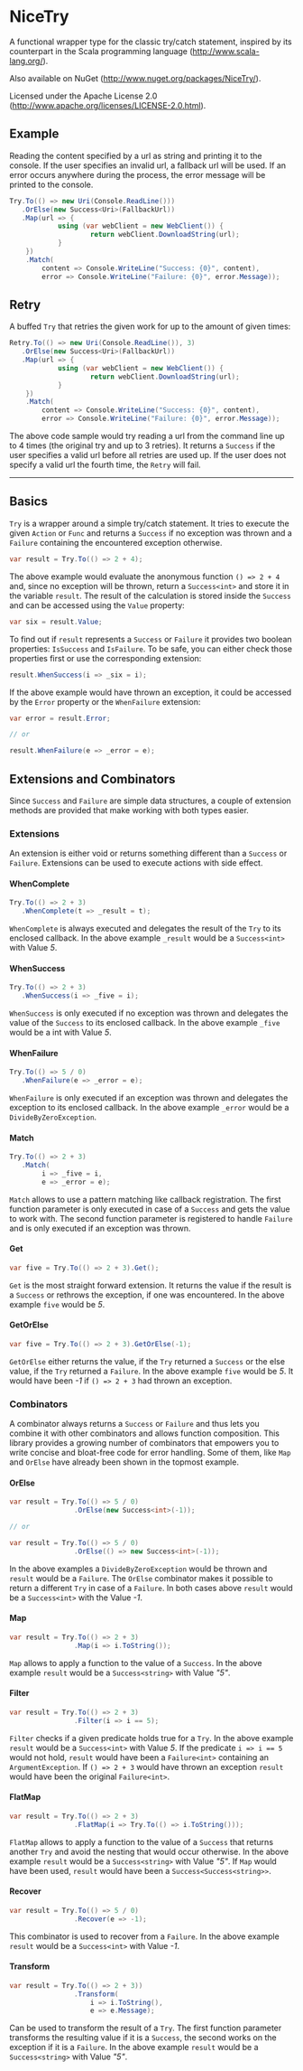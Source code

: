 # NiceTry
A functional wrapper type for the classic try/catch statement, inspired by its counterpart in the Scala programming language (http://www.scala-lang.org/).

Also available on NuGet (http://www.nuget.org/packages/NiceTry/).

Licensed under the Apache License 2.0 (http://www.apache.org/licenses/LICENSE-2.0.html).

## Example
Reading the content specified by a url as string and printing it to the console. If the user specifies an invalid url, a fallback url will be used.
If an error occurs anywhere during the process, the error message will be printed to the console.

```csharp
Try.To(() => new Uri(Console.ReadLine()))
   .OrElse(new Success<Uri>(FallbackUrl))
   .Map(url => {
   			using (var webClient = new WebClient()) {
   					return webClient.DownloadString(url);
            }
    })
    .Match(
    	content => Console.WriteLine("Success: {0}", content),
        error => Console.WriteLine("Failure: {0}", error.Message));
```

## Retry
A buffed `Try` that retries the given work for up to the amount of given times:

```csharp
Retry.To(() => new Uri(Console.ReadLine()), 3)
   .OrElse(new Success<Uri>(FallbackUrl))
   .Map(url => {
   			using (var webClient = new WebClient()) {
   					return webClient.DownloadString(url);
            }
    })
    .Match(
    	content => Console.WriteLine("Success: {0}", content),
        error => Console.WriteLine("Failure: {0}", error.Message));
```

The above code sample would try reading a url from the command line up to 4 times (the original try and up to 3 retries). It returns a `Success` if the user specifies a valid url before all retries are used up. If the user does not specify a valid url the fourth time, the `Retry` will fail.

------

## Basics
`Try` is a wrapper around a simple try/catch statement. It tries to execute the given `Action` or `Func` and returns a `Success` if no exception was thrown and a `Failure` containing the encountered exception otherwise.

```csharp
var result = Try.To(() => 2 + 4);
```

The above example would evaluate the anonymous function `() => 2 + 4` and, since no exception will be thrown, return a `Success<int>` and store it in the variable `result`. The result of the calculation is stored inside the `Success` and can be accessed using the `Value` property:

```csharp
var six = result.Value;
```

To find out if `result` represents a `Success` or `Failure` it provides two boolean properties: `IsSuccess` and `IsFailure`. To be safe, you can either check those properties first or use the corresponding extension:

```csharp
result.WhenSuccess(i => _six = i);
```

If the above example would have thrown an exception, it could be accessed by the `Error` property or the `WhenFailure` extension:

```csharp
var error = result.Error;

// or

result.WhenFailure(e => _error = e);
```

## Extensions and Combinators
Since `Success` and `Failure` are simple data structures, a couple of extension methods are provided that make working with both types easier.

### Extensions
An extension is either void or returns something different than a `Success` or `Failure`. Extensions can be used to execute actions with side effect.

#### WhenComplete
```csharp
Try.To(() => 2 + 3)
   .WhenComplete(t => _result = t);
```

`WhenComplete` is always executed and delegates the result of the `Try` to its enclosed callback. In the above example `_result` would be a `Success<int>` with Value *5*.

#### WhenSuccess
```csharp
Try.To(() => 2 + 3)
   .WhenSuccess(i => _five = i);
```

`WhenSuccess` is only executed if no exception was thrown and delegates the value of the `Success` to its enclosed callback. In the above example `_five` would be a int with Value *5*.

#### WhenFailure
```csharp
Try.To(() => 5 / 0)
   .WhenFailure(e => _error = e);
```

`WhenFailure` is only executed if an exception was thrown and delegates the exception to its enclosed callback. In the above example `_error` would be a `DivideByZeroException`.

#### Match
```csharp
Try.To(() => 2 + 3)
   .Match(
   		i => _five = i,
   		e => _error = e);
```

`Match` allows to use a pattern matching like callback registration. The first function parameter is only executed in case of a `Success` and gets the value to work with. The second function parameter is registered to handle `Failure` and is only executed if an exception was thrown.

#### Get
```csharp
var five = Try.To(() => 2 + 3).Get();
```

`Get` is the most straight forward extension. It returns the value if the result is a `Success` or rethrows the exception, if one was encountered. In the above example `five` would be *5*.

#### GetOrElse
```csharp
var five = Try.To(() => 2 + 3).GetOrElse(-1);
```

`GetOrElse` either returns the value, if the `Try` returned a `Success` or the else value, if the `Try` returned a `Failure`. In the above example `five` would be *5*. It would have been *-1* if `() => 2 + 3` had thrown an exception.

### Combinators
A combinator always returns a `Success` or `Failure` and thus lets you combine it with other combinators and allows function composition. 
This library provides a growing number of combinators that empowers you to write concise and bloat-free code for error handling. Some of them, like `Map` and `OrElse` have already been shown in the topmost example.

#### OrElse
```csharp
var result = Try.To(() => 5 / 0)
				.OrElse(new Success<int>(-1));

// or

var result = Try.To(() => 5 / 0)
				.OrElse(() => new Success<int>(-1));
```

In the above examples a `DivideByZeroException` would be thrown and `result` would be a `Failure`. The 
`OrElse` combinator makes it possible to return a different `Try` in case of a `Failure`. In both cases above `result` would be a `Success<int>` with the Value *-1*.

#### Map
```csharp
var result = Try.To(() => 2 + 3)
				.Map(i => i.ToString());
```

`Map` allows to apply a function to the value of a `Success`. In the above example `result` would be a `Success<string>` with Value *"5"*.

#### Filter
```csharp
var result = Try.To(() => 2 + 3)
				.Filter(i => i == 5);
```

`Filter` checks if a given predicate holds true for a `Try`. In the above example `result` would be a `Success<int>` with Value *5*. If the predicate `i => i == 5` would not hold, `result` would have been a `Failure<int>` containing an `ArgumentException`. If `() => 2 + 3` would have thrown an exception `result` would have been the original `Failure<int>`.

#### FlatMap
```csharp
var result = Try.To(() => 2 + 3)
                .FlatMap(i => Try.To(() => i.ToString()));
```

`FlatMap` allows to apply a function to the value of a `Success` that returns another `Try` and avoid the nesting that would occur otherwise. In the above example `result` would be a `Success<string>` with Value *"5"*. If `Map` would have been used, `result` would have been a `Success<Success<string>>`.

#### Recover
```csharp
var result = Try.To(() => 5 / 0)
				.Recover(e => -1);
```

This combinator is used to recover from a `Failure`. In the above example `result` would be a `Success<int>` with Value *-1*.

#### Transform
```csharp
var result = Try.To(() => 2 + 3))
				.Transform(
					i => i.ToString(),
					e => e.Message);
```

Can be used to transform the result of a `Try`. The first function parameter transforms the resulting value if it is a `Success`, the second works on the exception if it is a `Failure`. In the above example `result` would be a `Success<string>` with Value *"5"*.